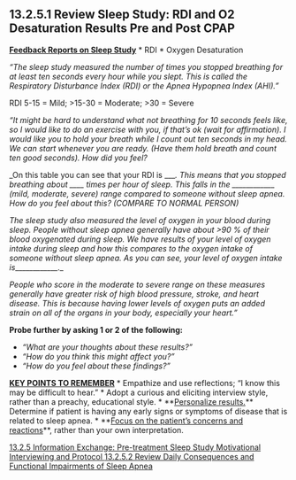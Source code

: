## 13.2.5.1 Review Sleep Study: RDI and O2 Desaturation Results Pre and Post CPAP

<div class="bs-callout bs-callout-info">
  <p>
    <strong><u>Feedback Reports on Sleep Study</u></strong>
    * RDI
    * Oxygen Desaturation
  </p>
</div>

_“The sleep study measured the number of times you stopped breathing for at least ten seconds every hour while you slept. This is called the Respiratory Disturbance Index (RDI) or the Apnea Hypopnea Index (AHI).”_

RDI 5-15 = Mild; >15-30 = Moderate; >30 = Severe

_“It might be hard to understand what not breathing for 10 seconds feels like, so I would like to do an exercise with you, if that’s ok (wait for affirmation). I would like you to hold your breath while I count out ten seconds in my head. We can start whenever you are ready. (Have them hold breath and count ten good seconds). How did you feel?_

_On this table you can see that your RDI is ____. This means that you stopped breathing about ____ times per hour of sleep. This falls in the ____________ (mild, moderate, severe) range compared to someone without sleep apnea. How do you feel about this? (COMPARE TO NORMAL PERSON)_

_The sleep study also measured the level of oxygen in your blood during sleep. People without sleep apnea generally have about >90 % of their blood oxygenated during sleep. We have results of your level of oxygen intake during sleep and how this compares to the oxygen intake of someone without sleep apnea. As you can see, your level of oxygen intake is_____________._

_People who score in the moderate to severe range on these measures generally have greater risk of high blood pressure, stroke, and heart disease. This is because having lower levels of oxygen puts an added strain on all of the organs in your body, especially your heart.”_

**Probe further by asking 1 or 2 of the following:**

* _“What are your thoughts about these results?”_
* _“How do you think this might affect you?”_
* _“How do you feel about these findings?”_

<div class="bs-callout bs-callout-info">
  <p>
    <strong><u>KEY POINTS TO REMEMBER</u></strong>
    * Empathize and use reflections; “I know this may be difficult to hear.”
    * Adopt a curious and eliciting interview style, rather than a preachy, educational style.
    * **<u>Personalize results.</u>** Determine if patient is having any early signs or symptoms of disease that is related to sleep apnea.
    * **<u>Focus on the patient’s concerns and reactions</u>**, rather than your own interpretation.
  </p>
</div>


<div class="center">
<div class="btn-group">
  <a href=":pages_path:/manuals/motivational-interviewing/13-02-05-00-info-exchange-pretreatment-sleep-study.md" class="btn btn-default">
    <span class="glyphicon glyphicon-chevron-left"></span>
    13.2.5 Information Exchange: Pre-treatment Sleep Study
  </a>

  <a href=":pages_path:/manuals/motivational-interviewing" class="btn btn-default">
    <span class="glyphicon glyphicon-chevron-up"></span>
    Motivational Interviewing and Protocol
  </a>

  <a href=":pages_path:/motivational-interviewing/13-02-05-02-review-daily-consequences.md" class="btn btn-success">
    13.2.5.2 Review Daily Consequences and Functional Impairments of Sleep Apnea
    <span class="glyphicon glyphicon-chevron-right"></span>
  </a>
</div>
</div>
